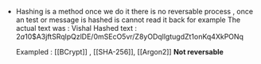 - Hashing is a method once we do it there is no reversable process , once an test or message is hashed is cannot read it back for example
  The actual text was : Vishal
  Hashed text : $2a$10$A3jftSRqlpQzlDE/0mSEcO5vr/Z8yODqllgtugdZt1onKq4XkPONq
  
  Exampled : [[BCrypt]] , [[SHA-256]], [[Argon2]]
  **Not reversable**